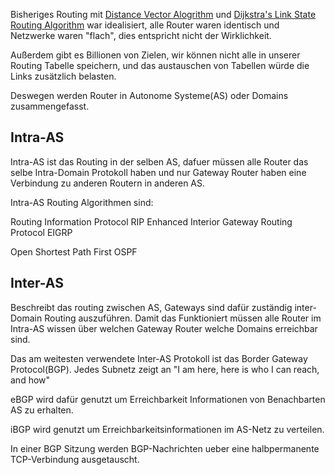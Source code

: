 
Bisheriges Routing mit [Distance Vector Alogrithm](Distance%20Vector%20Alogrithm.md) und [Dijkstra's Link State Routing Algorithm](Dijkstra's%20Link%20State%20Routing%20Algorithm.md) war idealisiert, alle Router waren identisch und Netzwerke waren "flach", dies entspricht nicht der Wirklichkeit.

Außerdem gibt es Billionen von Zielen, wir können nicht alle in unserer Routing Tabelle speichern, und das austauschen von Tabellen würde die Links zusätzlich belasten.

Deswegen werden Router in Autonome Systeme(AS) oder Domains zusammengefasst.
## Intra-AS

Intra-AS ist das Routing in der selben AS, dafuer müssen alle Router das selbe Intra-Domain Protokoll haben und nur Gateway Router haben eine Verbindung zu anderen Routern in anderen AS.

Intra-AS Routing Algorithmen sind:

Routing Information Protocol RIP
Enhanced Interior Gateway Routing Protocol EIGRP

Open Shortest Path First OSPF


## Inter-AS
Beschreibt das routing zwischen AS, Gateways sind dafür zuständig inter-Domain Routing auszuführen. Damit das Funktioniert müssen alle Router im Intra-AS wissen über welchen Gateway Router welche Domains erreichbar sind.

Das am weitesten verwendete Inter-AS Protokoll ist das Border Gateway Protocol(BGP). Jedes Subnetz zeigt an "I am here, here is who I can reach, and how"

eBGP wird dafür genutzt um Erreichbarkeit Informationen von Benachbarten AS zu erhalten.

iBGP wird genutzt um Erreichbarkeitsinformationen im AS-Netz zu verteilen.

In einer BGP Sitzung werden BGP-Nachrichten ueber eine halbpermanente TCP-Verbindung ausgetauscht.
